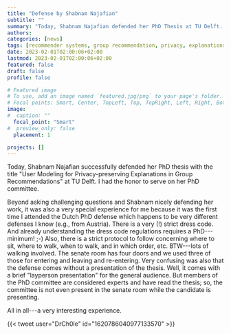 ```yaml
---
title: "Defense by Shabnam Najafian"
subtitle: ""
summary: "Today, Shabnam Najafian defended her PhD Thesis at TU Delft. My very first Dutch PhD defense."
authors: 
categories: [news]
tags: [recommender systems, group recommendation, privacy, explanations, defense]
date: 2023-02-01T02:00:06+02:00
lastmod: 2023-02-01T02:00:06+02:00
featured: false
draft: false
profile: false

# Featured image
# To use, add an image named `featured.jpg/png` to your page's folder.
# Focal points: Smart, Center, TopLeft, Top, TopRight, Left, Right, BottomLeft, Bottom, BottomRight.
image:
#  caption: ""
  focal_point: "Smart"
#  preview_only: false
  placement: 1

projects: []
---
```


Today, Shabnam Najafian successfully defended her PhD thesis with the title "User Modeling for Privacy-preserving Explanations in Group Recommendations" at TU Delft. I had the honor to serve on her PhD committee.

Beyond asking challenging questions and Shabnam nicely defending her work, it was also a very special experience for me because it was the first time I attended the Dutch PhD defense which happens to be very different defenses I know (e.g., from Austria). There is a very (!) strict dress code. And already understanding the dress code regulations requires a PhD---minimum! ;-)
Also, there is a strict protocol to follow concerning where to sit, where to walk, when to walk, and in which order, etc. BTW---lots of walking involved. The senate room has four doors and we used three of those for entering and leaving and re-entering. Very confusing was also that the defense comes without a presentation of the thesis. Well, it comes with a brief "layperson presentation" for the general audience. But members of the PhD committee are considered experts and have read the thesis; so, the committee is not even present in the senate room while the candidate is presenting. 

All in all---a very interesting experience.

{{< tweet user="DrCh0le" id="1620786040977133570" >}}

